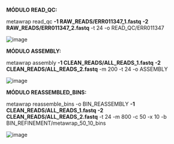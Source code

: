 

**MÓDULO READ_QC:**

metawrap read_qc **-1 RAW_READS/ERR011347_1.fastq** **-2 RAW_READS/ERR011347_2.fastq** -t 24 -o READ_QC/ERR011347

![image](https://github.com/user-attachments/assets/a0310928-a7e1-4f8f-85b0-5b339b8425fa)

**MÓDULO ASSEMBLY:**

metawrap assembly **-1 CLEAN_READS/ALL_READS_1.fastq** **-2 CLEAN_READS/ALL_READS_2.fastq** -m 200 -t 24 -o ASSEMBLY

![image](https://github.com/user-attachments/assets/d1062f63-eee6-4601-8cb7-95a904955fd8)

**MÓDULO REASSEMBLED_BINS:**

metawrap reassemble_bins -o BIN_REASSEMBLY **-1 CLEAN_READS/ALL_READS_1.fastq** **-2 CLEAN_READS/ALL_READS_2.fastq** -t 24 -m 800 -c 50 -x 10 -b BIN_REFINEMENT/metawrap_50_10_bins

![image](https://github.com/user-attachments/assets/f4ad1720-0447-4210-aab3-10db2dcdd2a1)

